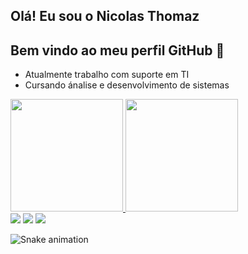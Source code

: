 ## Olá! Eu sou o Nicolas Thomaz
## Bem vindo ao meu perfil GitHub 👋

- Atualmente trabalho com suporte em TI
- Cursando ánalise e desenvolvimento de sistemas


<div>
<a href="https://github.com/NicolasThomaz17">
<img loading="lazy" height="180em" src="https://github-readme-stats.vercel.app/api/top-langs/?username=NicolasThomaz17&layout=compact&langs_count=7&theme=dracula"/>
<img loading="lazy" height="180em" src="https://github-readme-stats.vercel.app/api?username=NicolasThomaz17&show_icons=true&theme=dracula&include_all_commits=true&count_private=true"/>
</div>
<div>
<a href = "mailto:nicolas.tsilvaa@gmail.comi"><img loading="lazy" src="https://img.shields.io/badge/Gmail-D14836?style=for-the-badge&logo=gmail&logoColor=white" target="_blank"></a>
<a href="https://www.linkedin.com/in/nicolas-thomaz-bb31a930a" target="_blank"><img loading="lazy" src="https://img.shields.io/badge/-LinkedIn-%230077B5?style=for-the-badge&logo=linkedin&logoColor=white" target="_blank"></a>   
<a href="https://instagram.com/nicolas_thomaz" target="_blank"><img loading="lazy" src="https://img.shields.io/badge/-Instagram-%23E4405F?style=for-the-badge&logo=instagram&logoColor=white" target="_blank"></a>
</div>

![Snake animation](https://github.com/NicolasThomaz17/seu-usuário-aqui/blob/output/github-contribution-grid-snake.svg)

  

